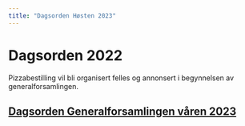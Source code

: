 ```yaml
---
title: "Dagsorden Høsten 2023"
---
```


# Dagsorden 2022

Pizzabestilling vil bli organisert felles og annonsert i begynnelsen av generalforsamlingen.

## [Dagsorden Generalforsamlingen våren 2023](https://docs.google.com/spreadsheets/d/1ymuTj7lWaTExEngfrxGNOONA3rDGuD-IB9-7QUgTkmk/edit#gid=0)